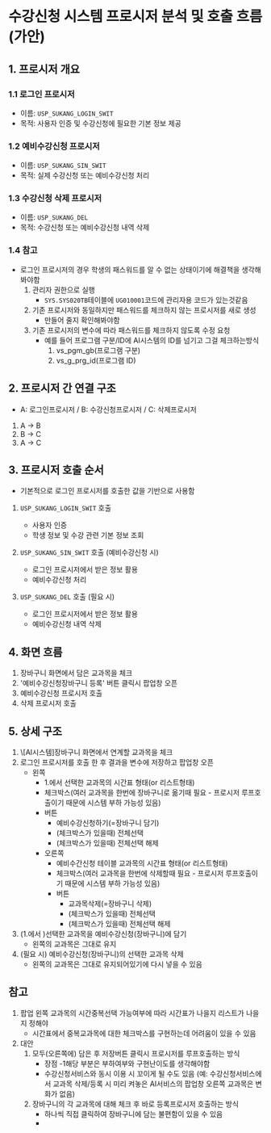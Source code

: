 

# 수강신청 시스템 프로시저 분석 및 호출 흐름(가안)

## 1. 프로시저 개요

### 1.1 로그인 프로시저
- 이름: `USP_SUKANG_LOGIN_SWIT`
- 목적: 사용자 인증 및 수강신청에 필요한 기본 정보 제공

### 1.2 예비수강신청 프로시저
- 이름: `USP_SUKANG_SIN_SWIT`
- 목적: 실제 수강신청 또는 예비수강신청 처리

### 1.3 수강신청 삭제 프로시저
- 이름: `USP_SUKANG_DEL`
- 목적: 수강신청 또는 예비수강신청 내역 삭제

### 1.4 참고
- 로그인 프로시저의 경우 학생의 패스워드를 알 수 없는 상태이기에 해결책을 생각해봐야함
	1. 관리자 권한으로 실행
		- `SYS.SYS020TB`테이블에 `UG010001`코드에 관리자용 코드가 있는것같음
	2. 기존 프로시저와 동일하지만 패스워드를 체크하지 않는 프로시저를 새로 생성
		- 만들어 줄지 확인해봐야함
	3. 기존 프로시저의 변수에 따라 패스워드를 체크하지 않도록 수정 요청
		- 예를 들어 프로그램 구분/ID에 AI시스템의 ID를 넘기고 그걸 체크하는방식
			1. vs_pgm_gb(프로그램 구분)
			2. vs_g_prg_id(프로그램 ID)

## 2. 프로시저 간 연결 구조

- A: 로그인프로시저 / B: 수강신청프로시저 / C: 삭제프로시저
1.  A -> B
2.  B -> C
3.  A -> C
## 3. 프로시저 호출 순서

- 기본적으로 로그인 프로시저를 호출한 값을 기반으로 사용함
1. `USP_SUKANG_LOGIN_SWIT` 호출
	- 사용자 인증
	- 학생 정보 및 수강 관련 기본 정보 조회

2. `USP_SUKANG_SIN_SWIT` 호출 (예비수강신청 시)
	- 로그인 프로시저에서 받은 정보 활용
	- 예비수강신청 처리

3. `USP_SUKANG_DEL` 호출 (필요 시)
	- 로그인 프로시저에서 받은 정보 활용
	- 예비수강신청 내역 삭제

## 4. 화면 흐름

1. 장바구니 화면에서 담은 교과목을 체크
2. '예비수강신청장바구니 등록' 버튼 클릭시 팝업창 오픈
3. 예비수강신청 프로시저 호출
4. 삭제 프로시저 호출

## 5. 상세 구조

1. \\\[AI시스템\]장바구니 화면에서 연계할 교과목을 체크
2. 로그인 프로시저를 호출 한 후 결과을 변수에 저장하고 팝업창 오픈
	- 왼쪽
	     - 1.에서 선택한 교과목의 시간표 형태(or 리스트형태) 
	     - 체크박스(여러 교과목을 한번에 장바구니로 옮기때 필요 -  프로시저 루프호출이기 때문에 시스템 부하 가능성 있음)
	     - 버튼
		     - 예비수강신청하기(=장바구니 담기)
		     - (체크박스가 있을때) 전체선택
		     - (체크박스가 있을때) 전체선택 해제	       
	   - 오른쪽
		   - 예비수간신청 테이블 교과목의 시간표 형태(or 리스트형태)
		   - 체크박스(여러 교과목을 한번에 삭제할때 필요 -  프로시저 루프호출이기 때문에 시스템 부하 가능성 있음)
		   - 버튼
			   - 교과목삭제(=장바구니 삭제)
			   - (체크박스가 있을때) 전체선택
			   - (체크박스가 있을때) 전체선택 해제
3. (1.에서 )선택한 교과목을 예비수강신청(장바구니)에 담기
	- 왼쪽의 교과목은 그대로 유지
1. (필요 시) 예비수강신청(장바구니)의 선택한 교과목 삭제
	- 왼쪽의 교과목은 그대로 유지되어있기에 다시 넣을 수 있음


## 참고

1. 팝업 왼쪽 교과목의 시간중복선택 가능여부에 따라 시간표가 나을지 리스트가 나을지 정해야
	- 시간표에서 중복교과목에 대한 체크박스를 구현하는데 어려움이 있을 수 있음
2. 대안
	1. 모두(오른쪽에) 담은 후 저장버튼 클릭시 프로시저를 루프호출하는 방식
		- 장점
			-1해당 부분은 부하여부와 구현난이도를 생각해야함
		- 수강신청서비스와 동시 이용 시 꼬이게 될 수도 있음
		  (예: 수강신청서비스에서 교과목 삭제/등록 시 미리 켜놓은 AI서비스의 팝업창 오른쪽 교과목은 변화가 없음)
	2. 장바구니의 각 교과목에 대해 체크 후 바로 등록프로시저 호출하는 방식
		- 하나씩 직접 클릭하여 장바구니에 담는 불편함이 있을 수 있음
		- 